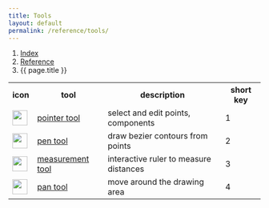 ```yaml
---
title: Tools
layout: default
permalink: /reference/tools/
---
```


<nav aria-label="breadcrumb">
  <ol class="breadcrumb small">
    <li class="breadcrumb-item"><a href="{{ site.url }}">Index</a></li>
    <li class="breadcrumb-item"><a href="../../reference">Reference</a></li>
    <li class="breadcrumb-item active" aria-current="page">{{ page.title }}</li>
  </ol>
</nav>

<table class="table table-hover mb-4">
<tr>
<th>icon</th>
<th>tool</th>
<th>description</th>
<th>short key</th>
</tr>
<tr>
<td><img height="30" src="{{ site.url }}/images/icons/pointer.svg"></td>
<td><a href='pointer'>pointer tool</a></td>
<td>select and edit points, components</td>
<td>1</td>
</tr>
<tr>
<td><img height="30" src="{{ site.url }}/images/icons/pointeradd.svg"></td>
<td><a href='pen'>pen tool</a></td>
<td>draw bezier contours from points</td>
<td>2</td>
</tr>
<tr>
<td><img height="30" src="{{ site.url }}/images/icons/ruler.svg"></td>
<td><a href='measurement'>measurement tool</a></td>
<td>interactive ruler to measure distances</td>
<td>3</td>
</tr>
<tr>
<td><img height="30" src="{{ site.url }}/images/icons/hand.svg"></td>
<td><a href='pan'>pan tool</a></td>
<td>move around the drawing area</td>
<td>4</td>
</tr>
</table>
